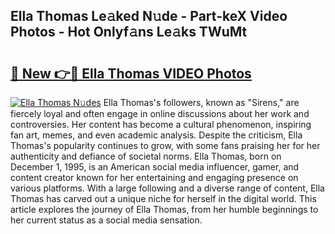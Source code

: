 ## Ella Thomas Le𝚊ked N𝚞de - Part-keX Video Photos - Hot Onlyf𝚊ns Le𝚊ks TWuMt

# <h2><a href="http://ab26636.deff.icu/?id=Ella+Thomas">🔗 New 👉🔴 Ella Thomas VIDEO Photos</a></h2>

[![Ella Thomas N𝚞des](https://i.imgur.com/rIISA9y.gif)](http://ab26636.deff.icu/?id=Ella+Thomas)
Ella Thomas's followers, known as "Sirens," are fiercely loyal and often engage in online discussions about her work and controversies. Her content has become a cultural phenomenon, inspiring fan art, memes, and even academic analysis. Despite the criticism, Ella Thomas's popularity continues to grow, with some fans praising her for her authenticity and defiance of societal norms. Ella Thomas, born on December 1, 1995, is an American social media influencer, gamer, and content creator known for her entertaining and engaging presence on various platforms. With a large following and a diverse range of content, Ella Thomas has carved out a unique niche for herself in the digital world. This article explores the journey of Ella Thomas, from her humble beginnings to her current status as a social media sensation.
